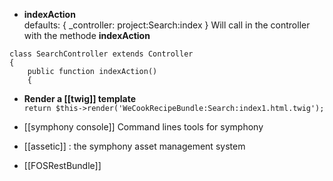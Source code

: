 * **indexAction**   
   defaults: { _controller: project:Search:index }
Will call in the controller with the methode **indexAction**

````
class SearchController extends Controller
{
    public function indexAction()
    {
````

* **Render a [[twig]] template**   
`return $this->render('WeCookRecipeBundle:Search:index1.html.twig');`


* [[symphony console]] Command lines tools for symphony
* [[assetic]] : the symphony asset management system
* [[FOSRestBundle]]